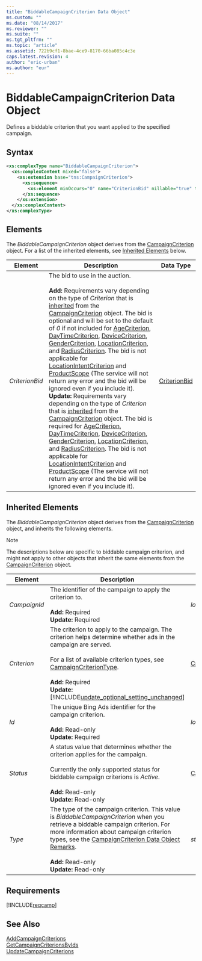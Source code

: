 ```yaml
---
title: "BiddableCampaignCriterion Data Object"
ms.custom: ""
ms.date: "08/14/2017"
ms.reviewer: ""
ms.suite: ""
ms.tgt_pltfrm: ""
ms.topic: "article"
ms.assetid: 722b9cf1-8bae-4ce9-8170-66ba085c4c3e
caps.latest.revision: 4
author: "eric-urban"
ms.author: "eur"
---
```

# BiddableCampaignCriterion Data Object
Defines a biddable criterion that you want applied to the specified campaign.

## Syntax

```xml
<xs:complexType name="BiddableCampaignCriterion">
  <xs:complexContent mixed="false">
    <xs:extension base="tns:CampaignCriterion">
      <xs:sequence>
        <xs:element minOccurs="0" name="CriterionBid" nillable="true" type="tns:CriterionBid" />
      </xs:sequence>
    </xs:extension>
  </xs:complexContent>
</xs:complexType>
```

## <a name="Elements"></a>Elements
The *BiddableCampaignCriterion* object derives from the [CampaignCriterion](../campaign-api/campaigncriterion-data-object.md) object. For a list of the inherited elements, see [Inherited Elements](#inheritedelements) below.

|Element|Description|Data Type|
|-----------|---------------|-------------|
|*CriterionBid*|The bid to use in the auction.<br/><br/>**Add:** Requirements vary depending on the type of *Criterion* that is [inherited](#inheritedelements) from the [CampaignCriterion](../campaign-api/campaigncriterion-data-object.md) object. The bid is optional and will be set to the default of *0* if not included for [AgeCriterion](../campaign-api/agecriterion-data-object.md), [DayTimeCriterion](../campaign-api/daytimecriterion-data-object.md), [DeviceCriterion](../campaign-api/devicecriterion-data-object.md), [GenderCriterion](../campaign-api/gendercriterion-data-object.md), [LocationCriterion](../campaign-api/locationcriterion-data-object.md), and [RadiusCriterion](../campaign-api/radiuscriterion-data-object.md). The bid is not applicable for [LocationIntentCriterion](../campaign-api/locationintentcriterion-data-object.md) and [ProductScope](../campaign-api/productscope-data-object.md) (The service will not return any error and the bid will be ignored even if you include it).<br/>**Update:** Requirements vary depending on the type of *Criterion* that is [inherited](#inheritedelements) from the [CampaignCriterion](../campaign-api/campaigncriterion-data-object.md) object. The bid is required for [AgeCriterion](../campaign-api/agecriterion-data-object.md), [DayTimeCriterion](../campaign-api/daytimecriterion-data-object.md), [DeviceCriterion](../campaign-api/devicecriterion-data-object.md), [GenderCriterion](../campaign-api/gendercriterion-data-object.md), [LocationCriterion](../campaign-api/locationcriterion-data-object.md), and [RadiusCriterion](../campaign-api/radiuscriterion-data-object.md). The bid is not applicable for [LocationIntentCriterion](../campaign-api/locationintentcriterion-data-object.md) and [ProductScope](../campaign-api/productscope-data-object.md) (The service will not return any error and the bid will be ignored even if you include it).|[CriterionBid](../campaign-api/criterionbid-data-object.md)|

## <a name="InheritedElements"></a>Inherited Elements
The *BiddableCampaignCriterion* object derives from the [CampaignCriterion](../campaign-api/campaigncriterion-data-object.md) object, and inherits the following elements. 

> [!NOTE]
> The descriptions below are specific to biddable campaign criterion, and might not apply to other objects that inherit the same elements from the [CampaignCriterion](../campaign-api/campaigncriterion-data-object.md) object.

|Element|Description|Data Type|
|-----------|---------------|-------------|
|*CampaignId*|The identifier of the campaign to apply the criterion to.<br/><br/>**Add:** Required<br/>**Update:** Required|*long*|
|*Criterion*|The criterion to apply to the campaign. The criterion helps determine whether ads in the campaign are served.<br/><br/>For a list of available criterion types, see [CampaignCriterionType](../campaign-api/campaigncriteriontype-value-set.md).<br/><br/>**Add:** Required<br/>**Update:** [!INCLUDE[update_optional_setting_unchanged](../campaign-api/includes/update-optional-setting-unchanged.md)]|[Criterion](../campaign-api/criterion-data-object.md)|
|*Id*|The unique Bing Ads identifier for the campaign criterion.<br/><br/>**Add:** Read-only<br/>**Update:** Required|*long*|
|*Status*|A status value that determines whether the criterion applies for the campaign.<br/><br/>Currently the only supported status for biddable campaign criterions is *Active*.<br/><br/>**Add:** Read-only<br/>**Update:** Read-only|[CampaignCriterionStatus](../campaign-api/campaigncriterionstatus-value-set.md)|
|*Type*|The type of the campaign criterion. This value is *BiddableCampaignCriterion* when you retrieve a biddable campaign criterion. For more information about campaign criterion types, see the [CampaignCriterion Data Object Remarks](../campaign-api/campaigncriterion-data-object.md#remarks).<br/><br/>**Add:** Read-only<br/>**Update:** Read-only|*string*|
 

## Requirements
[!INCLUDE[reqcamp](../campaign-api/includes/reqcamp.md)]
## See Also
[AddCampaignCriterions](../campaign-api/addcampaigncriterions-service-operation.md)   
[GetCampaignCriterionsByIds](../campaign-api/getcampaigncriterionsbyids-service-operation.md)  
[UpdateCampaignCriterions](../campaign-api/updatecampaigncriterions-service-operation.md)  

